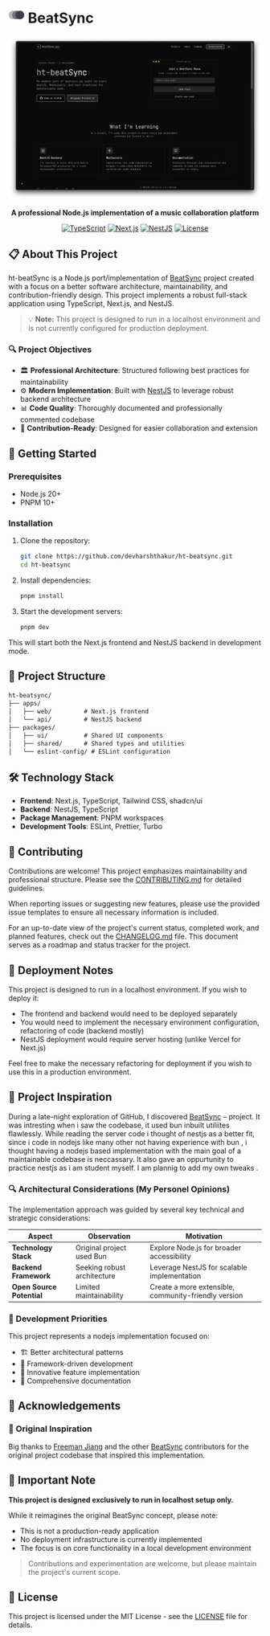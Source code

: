 # <img src="apps/web/app/icon.svg" alt="BeatSync Icon" width="32" height="32" /> BeatSync

<div align="center">

![BeatSync Project Screenshot](/assets/project.png)

**A professional Node.js implementation of a music collaboration platform**

[![TypeScript](https://img.shields.io/badge/TypeScript-4.9.5-blue.svg)](https://www.typescriptlang.org/)
[![Next.js](https://img.shields.io/badge/Next.js-Latest-black)](https://nextjs.org/)
[![NestJS](https://img.shields.io/badge/NestJS-Latest-red)](https://nestjs.com/)
[![License](https://img.shields.io/badge/License-MIT-green.svg)](LICENSE)

</div>

## 📋 About This Project

ht-beatSync is a Node.js port/implementation of [BeatSync](https://github.com/freeman-jiang/beatsync) project created with a focus on a better software architecture, maintainability, and contribution-friendly design. This project implements a robust full-stack application using TypeScript, Next.js, and NestJS.

> 💡 **Note:** This project is designed to run in a localhost environment and is not currently configured for production deployment.

### 🔍 Project Objectives

- 🏛️ **Professional Architecture**: Structured following best practices for maintainability
- ⚙️ **Modern Implementation**: Built with [NestJS](https://nestjs.com/) to leverage robust backend architecture
- 📊 **Code Quality**: Thoroughly documented and professionally commented codebase
- 🔄 **Contribution-Ready**: Designed for easier collaboration and extension

## 🚀 Getting Started

### Prerequisites

- Node.js 20+
- PNPM 10+

### Installation

1. Clone the repository:
   ```bash
   git clone https://github.com/devharshthakur/ht-beatsync.git
   cd ht-beatsync
   ```

2. Install dependencies:
   ```bash
   pnpm install
   ```

3. Start the development servers:
   ```bash
   pnpm dev
   ```

This will start both the Next.js frontend and NestJS backend in development mode.

## 🧩 Project Structure

```
ht-beatsync/
├── apps/
│   ├── web/         # Next.js frontend
│   └── api/         # NestJS backend
├── packages/
│   ├── ui/          # Shared UI components
│   ├── shared/      # Shared types and utilities
│   └── eslint-config/ # ESLint configuration
```

## 🛠️ Technology Stack

- **Frontend**: Next.js, TypeScript, Tailwind CSS, shadcn/ui
- **Backend**: NestJS, TypeScript
- **Package Management**: PNPM workspaces
- **Development Tools**: ESLint, Prettier, Turbo

## 🤝 Contributing

Contributions are welcome! This project emphasizes maintainability and professional structure. Please see the [CONTRIBUTING.md](CONTRIBUTING.md) for detailed guidelines.

When reporting issues or suggesting new features, please use the provided issue templates to ensure all necessary information is included.

For an up-to-date view of the project's current status, completed work, and planned features, check out the [CHANGELOG.md](CHANGELOG.md) file. This document serves as a roadmap and status tracker for the project.

## 🚨 Deployment Notes

This project is designed to run in a localhost environment. If you wish to deploy it:

- The frontend and backend would need to be deployed separately
- You would need to implement the necessary environment configuration, refactoring of code (backend mostly)
- NestJS deployment would require server hosting (unlike Vercel for Next.js)

Feel free to make the necessary refactoring for deployment if you wish to use this in a production environment.

## 🌟 Project Inspiration

During a late-night exploration of GitHub, I discovered [BeatSync](https://github.com/freeman-jiang/beatsync) – project. 
It was intresting when i saw the codebase, it used bun inbuilt utiliites flawlessly. While reading the server code i thought of nestjs as a better fit, since i code in nodejs like many other not having experience with bun , i thought having a nodejs based implementation with the main goal of a maintainable codebase is neccassary. It also gave an oppurtunity to practice nestjs as i am student myself. I am plannig to add my own tweaks . 

### 🔍 Architectural Considerations (My Personel Opinions)

The implementation approach was guided by several key technical and strategic considerations:

| Aspect | Observation | Motivation |
|--------|-------------|------------|
| **Technology Stack** | Original project used Bun | Explore Node.js for broader accessibility |
| **Backend Framework** | Seeking robust architecture | Leverage NestJS for scalable implementation |
| **Open Source Potential** | Limited maintainability | Create a more extensible, community-friendly version |

### 🚧 Development Priorities

This project represents a nodejs implementation focused on:
- 🏗️ Better architectural patterns
- 🧩 Framework-driven development
- 🔬 Innovative feature implementation
- 📝 Comprehensive documentation

## 🙏 Acknowledgements

### 🤝 Original Inspiration

Big thanks to [Freeman Jiang](https://github.com/freeman-jiang) and the other [BeatSync](https://github.com/freeman-jiang/beatsync) contributors for the original project codebase that inspired this implementation.

## 📝 Important Note

**This project is designed exclusively to run in localhost setup only.**

While it reimagines the original BeatSync concept, please note:
- This is not a production-ready application
- No deployment infrastructure is currently implemented
- The focus is on core functionality in a local development environment

> Contributions and experimentation are welcome, but please maintain the project's current scope.

## 📄 License

This project is licensed under the MIT License - see the [LICENSE](LICENSE) file for details.

